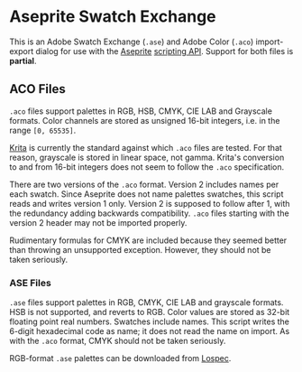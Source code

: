 # Aseprite Swatch Exchange

This is an Adobe Swatch Exchange (`.ase`) and Adobe Color (`.aco`) import-export dialog for use with the [Aseprite](https://www.aseprite.org/) [scripting API](https://www.aseprite.org/docs/scripting/). Support for both files is **partial**.

## ACO Files

`.aco` files support palettes in RGB, HSB, CMYK, CIE LAB and Grayscale formats. Color channels are stored as unsigned 16-bit integers, i.e. in the range `[0, 65535]`.

[Krita](https://krita.org/en/) is currently the standard against which `.aco` files are tested. For that reason, grayscale is stored in linear space, not gamma. Krita's conversion to and from 16-bit integers does not seem to follow the `.aco` specification. 

There are two versions of the `.aco` format. Version 2 includes names per each swatch. Since Aseprite does not name palettes swatches, this script reads and writes version 1 only. Version 2 is supposed to follow after 1, with the redundancy adding backwards compatibility. `.aco` files starting with the version 2 header may not be imported properly.

Rudimentary formulas for CMYK are included because they seemed better than throwing an unsupported exception. However, they should not be taken seriously.

### ASE Files

`.ase` files support palettes in RGB, CMYK, CIE LAB and grayscale formats. HSB is not supported, and reverts to RGB. Color values are stored as 32-bit floating point real numbers. Swatches include names. This script writes the 6-digit hexadecimal code as name; it does not read the name on import. As with the `.aco` format, CMYK should not be taken seriously.

RGB-format `.ase` palettes can be downloaded from [Lospec](https://lospec.com/palette-list).